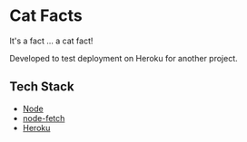 # Cat Facts

It's a fact ... a cat fact!

Developed to test deployment on Heroku for another project.

## Tech Stack

- [Node](https://nodejs.org/en)
- [node-fetch](https://www.npmjs.com/package/node-fetch)
- [Heroku](https://devcenter.heroku.com/categories/nodejs-support)

